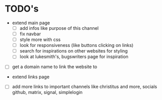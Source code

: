 # TODO's
- extend main page
   - [ ] add infos like purpose of this channel
   - [ ] fix navbar
   - [ ] style more with css
   - [ ] look for responsiveness (like buttons clicking on links)
   - [ ] search for inspirations on other websites for styling
   - [ ] look at lukesmith's, bugswriters page for inspiration

- [ ] get a domain name to link the website to 

- extend links page
 - [ ] add more links to important channels like christitus and more, socials github, matrix, signal, simplelogin
